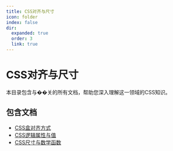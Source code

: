 ```yaml
---
title: CSS对齐与尺寸
icon: folder
index: false
dir:
  expanded: true
  order: 3
  link: true
---
```


# CSS对齐与尺寸

本目录包含与��关的所有文档，帮助您深入理解这一领域的CSS知识。

## 包含文档
- [CSS盒对齐方式](./01-盒对齐方式.md)
- [CSS逻辑属性与值](./02-逻辑属性与值.md)
- [CSS尺寸与数学函数](./03-尺寸与数学函数.md)
